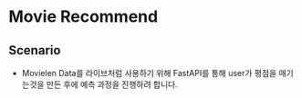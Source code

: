 # Movie Recommend

## Scenario

- Movielen Data를 라이브처럼 사용하기 위해 FastAPI를 통해 user가 평점을 매기는것을 만든 후에 예측 과정을 진행하려 합니다.